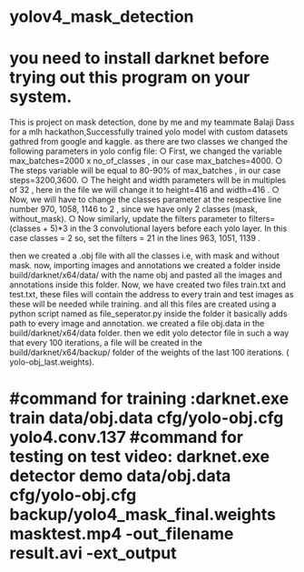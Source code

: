 # yolov4_mask_detection
<h1>you need to install darknet before trying out this program on your system.</h1>
This is project on mask detection, done by me and my teammate Balaji Dass for a mlh hackathon,Successfully  trained yolo model with custom datasets gathred from google and kaggle.
 as there are two classes we changed the following parameters in yolo config file:
○ First, we changed the variable max_batches=2000 x no_of_classes , in our case max_batches=4000.
○ The steps variable will be equal to 80-90% of max_batches , in our case steps=3200,3600.
○ The height and width parameters will be in multiples of 32 , here in the file we will change it to
  height=416 and width=416 .
○ Now, we will have to change the classes parameter at the respective line number 970, 1058, 1146 to 2 ,
  since we have only 2 classes (mask, without_mask).
○ Now similarly, update the filters parameter to filters=(classes + 5)*3 in the 3 convolutional layers before
  each yolo layer. In this case classes = 2 so, set the filters = 21 in the lines 963, 1051, 1139 .
  
then we created a .obj file with all the classes i.e, with mask and without mask.
now, importing images and annotations we created a folder inside build/darknet/x64/data/ with the name obj and pasted all the images and annotations inside this folder.
Now, we have created two files train.txt and test.txt, these files will contain the address to every train and test images as these will be needed while training. and all this files are created using a python script named as file_seperator.py inside the folder it basically adds path to every image and annotation.
we created a file obj.data in the build/darknet/x64/data folder.
then we edit yolo detector file in such a way that every 100 iterations, a file will be created in the build/darknet/x64/backup/ folder of the weights of the last 100 iterations. ( yolo-obj_last.weights).

<h1>#command for training :darknet.exe train data/obj.data cfg/yolo-obj.cfg yolo4.conv.137
#command for testing on test video: darknet.exe detector demo data/obj.data cfg/yolo-obj.cfg backup/yolo4_mask_final.weights masktest.mp4 -out_filename result.avi -ext_output


</h1>
 
